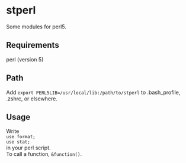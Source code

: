 # stperl
Some modules for perl5.

## Requirements
perl (version 5)

## Path
Add `export PERL5LIB=/usr/local/lib:/path/to/stperl` to .bash\_profile, .zshrc, or elsewhere.

## Usage
Write  
`use format;`  
`use stat;`  
in your perl script.  
To call a function, `&function()`.  
